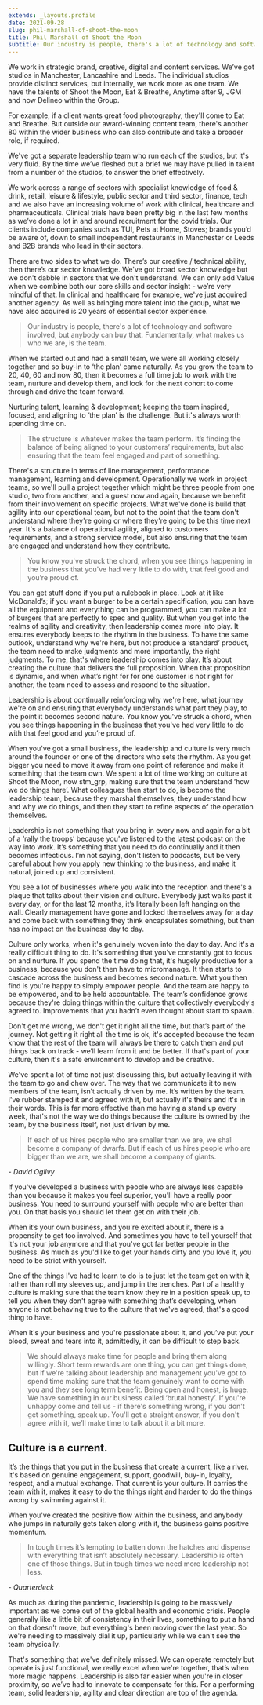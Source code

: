 ```yaml
---
extends: _layouts.profile
date: 2021-09-28
slug: phil-marshall-of-shoot-the-moon
title: Phil Marshall of Shoot the Moon
subtitle: Our industry is people, there's a lot of technology and software involved, but anybody can buy that.
---
```

We work in strategic brand, creative, digital and content services. We’ve got studios in Manchester, Lancashire and Leeds. The individual studios provide distinct services, but internally, we work more as one team. We have the talents of Shoot the Moon, Eat & Breathe, Anytime after 9, JGM and now Delineo within the Group.

For example, if a client wants great food photography, they'll come to Eat and Breathe. But outside our award-winning content team, there's another 80 within the wider business who can also contribute and take a broader role, if required.

We've got a separate leadership team who run each of the studios, but it's very fluid. By the time we’ve fleshed out a brief we may have pulled in talent from a number of the studios, to answer the brief effectively.

We work across a range of sectors with specialist knowledge of food & drink, retail, leisure & lifestyle, public sector and third sector, finance, tech and we also have an increasing volume of work with clinical, healthcare and pharmaceuticals. Clinical trials have been pretty big in the last few months as we’ve done a lot in and around recruitment for the covid trials. Our clients include companies such as TUI, Pets at Home, Stoves; brands you’d be aware of, down to small independent restaurants in Manchester or Leeds and B2B brands who lead in their sectors.

There are two sides to what we do. There’s our creative / technical ability, then there’s our sector knowledge. We've got broad sector knowledge but we don't dabble in sectors that we don't understand. We can only add Value when we combine both our core skills and sector insight - we’re very mindful of that. In clinical and healthcare for example, we've just acquired another agency. As well as bringing more talent into the group, what we have also acquired is 20 years of essential sector experience.

> Our industry is people, there's a lot of technology and software involved, but anybody can buy that. Fundamentally, what makes us who we are, is the team.

When we started out and had a small team, we were all working closely together and so buy-in to ‘the plan’ came naturally. As you grow the team to 20, 40, 60 and now 80, then it becomes a full time job to work with the team, nurture and develop them, and look for the next cohort to come through and drive the team forward.

Nurturing talent, learning & development; keeping the team inspired, focused, and aligning to ‘the plan’ is the challenge. But it's always worth spending time on.

> The structure is whatever makes the team perform. It’s finding the balance of being aligned to your customers’ requirements, but also ensuring that the team feel engaged and part of something.

There's a structure in terms of line management, performance management, learning and development. Operationally we work in project teams, so we'll pull a project together which might be three people from one studio, two from another, and a guest now and again, because we benefit from their involvement on specific projects. What we've done is build that agility into our operational team, but not to the point that the team don't understand where they're going or where they're going to be this time next year. It's a balance of operational agility, aligned to customers requirements, and a strong service model, but also ensuring that the team are engaged and understand how they contribute.

> You know you've struck the chord, when you see things happening in the business that you've had very little to do with, that feel good and you’re proud of.

You can get stuff done if you put a rulebook in place. Look at it like McDonald’s; if you want a burger to be a certain specification, you can have all the equipment and everything can be programmed, you can make a lot of burgers that are perfectly to spec and quality. But when you get into the realms of agility and creativity, then leadership comes more into play. It ensures everybody keeps to the rhythm in the business. To have the same outlook, understand why we're here, but not produce a ‘standard’ product, the team need to make judgments and more importantly, the right judgments. To me, that's where leadership comes into play. It’s about creating the culture that delivers the full proposition. When that proposition is dynamic, and when what’s right for for one customer is not right for another, the team need to assess and respond to the situation.

Leadership is about continually reinforcing why we're here, what journey we're on and ensuring that everybody understands what part they play, to the point it becomes second nature. You know you've struck a chord, when you see things happening in the business that you've had very little to do with that feel good and you’re proud of.

When you've got a small business, the leadership and culture is very much around the founder or one of the directors who sets the rhythm. As you get bigger you need to move it away from one point of reference and make it something that the team own. We spent a lot of time working on culture at Shoot the Moon, now stm_grp, making sure that the team understand ‘how we do things here’. What colleagues then start to do, is become the leadership team, because they marshal themselves, they understand how and why we do things, and then they start to refine aspects of the operation themselves.

Leadership is not something that you bring in every now and again for a bit of a ‘rally the troops’ because you've listened to the latest podcast on the way into work. It’s something that you need to do continually and it then becomes infectious. I’m not saying, don't listen to podcasts, but be very careful about how you apply new thinking to the business, and make it natural, joined up and consistent.

You see a lot of businesses where you walk into the reception and there's a plaque that talks about their vision and culture. Everybody just walks past it every day, or for the last 12 months, it’s literally been left hanging on the wall. Clearly management have gone and locked themselves away for a day and come back with something they think encapsulates something, but then has no impact on the business day to day.

Culture only works, when it's genuinely woven into the day to day. And it's a really difficult thing to do. It's something that you’ve constantly got to focus on and nurture. If you spend the time doing that, it's hugely productive for a business, because you don't then have to micromanage. It then starts to cascade across the business and becomes second nature. What you then find is you're happy to simply empower people. And the team are happy to be empowered, and to be held accountable. The team’s confidence grows because they're doing things within the culture that collectively everybody's agreed to. Improvements that you hadn’t even thought about start to spawn.

Don't get me wrong, we don't get it right all the time, but that’s part of the journey. Not getting it right all the time is ok, it's accepted because the team know that the rest of the team will always be there to catch them and put things back on track - we’ll learn from it and be better. If that's part of your culture, then it's a safe environment to develop and be creative.

We've spent a lot of time not just discussing this, but actually leaving it with the team to go and chew over. The way that we communicate it to new members of the team, isn’t actually driven by me. It’s written by the team. I've rubber stamped it and agreed with it, but actually it's theirs and it's in their words. This is far more effective than me having a stand up every week, that's not the way we do things because the culture is owned by the team, by the business itself, not just driven by me.

> If each of us hires people who are smaller than we are, we shall become a company of dwarfs. But if each of us hires people who are bigger than we are, we shall become a company of giants.

_- David Ogilvy_

If you've developed a business with people who are always less capable than you because it makes you feel superior, you'll have a really poor business. You need to surround yourself with people who are better than you. On that basis you should let them get on with their job.

When it’s your own business, and you're excited about it, there is a propensity to get too involved. And sometimes you have to tell yourself that it's not your job anymore and that you've got far better people in the business. As much as you'd like to get your hands dirty and you love it, you need to be strict with yourself.

One of the things I've had to learn to do is to just let the team get on with it, rather than roll my sleeves up, and jump in the trenches. Part of a healthy culture is making sure that the team know they're in a position speak up, to tell you when they don't agree with something that’s developing, when anyone is not behaving true to the culture that we've agreed, that's a good thing to have.

When it's your business and you're passionate about it, and you’ve put your blood, sweat and tears into it, admittedly, it can be difficult to step back.

> We should always make time for people and bring them along willingly. Short term rewards are one thing, you can get things done, but if we're talking about leadership and management you've got to spend time making sure that the team genuinely want to come with you and they see long term benefit.
Being open and honest, is huge. We have something in our business called ‘brutal honesty’. If you're unhappy come and tell us - if there's something wrong, if you don't get something, speak up. You'll get a straight answer, if you don't agree with it, we’ll make time to talk about it a bit more.

## Culture is a current.

It’s the things that you put in the business that create a current, like a river. It's based on genuine engagement, support, goodwill, buy-in, loyalty, respect, and a mutual exchange. That current is your culture. It carries the team with it, makes it easy to do the things right and harder to do the things wrong by swimming against it.

When you've created the positive flow within the business, and anybody who jumps in naturally gets taken along with it, the business gains positive momentum.

> In tough times it’s tempting to batten down the hatches and dispense with everything that isn’t absolutely necessary. Leadership is often one of those things. But in tough times we need more leadership not less.

_- Quarterdeck_

As much as during the pandemic, leadership is going to be massively important as we come out of the global health and economic crisis. People generally like a little bit of consistency in their lives, something to put a hand on that doesn't move, but everything's been moving over the last year. So we're needing to massively dial it up, particularly while we can't see the team physically.

That's something that we've definitely missed. We can operate remotely but operate is just functional, we really excel when we're together, that’s when more magic happens. Leadership is also far easier when you're in closer proximity, so we’ve had to innovate to compensate for this. For a performing team, solid leadership, agility and clear direction are top of the agenda.
